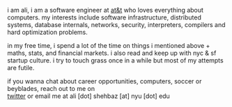i am ali, i am a software engineer at [at&t](https://www.att.com/) who loves everything about computers. my interests include software infrastructure, distributed systems, database internals, networks, security, interpreters, compilers and hard optimization problems.

in my free time, i spend a lot of the time on things i mentioned above + maths, stats, and financial markets. i also read and keep up with nyc & sf startup culture. i try to touch grass once in a while but most of my attempts are futile.

if you wanna chat about career opportunities, computers, soccer or beyblades, reach out to me on </br>
[twitter](https://x.com/alisdotnyc) or email me at ali [dot] shehbaz [at] nyu [dot] edu
